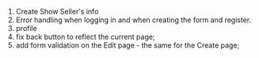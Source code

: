 1. Create Show Seller's info
2. Error handling when logging in and when creating the form and register.
3. profile
4. fix back button to reflect the current page;
5. add form validation on the Edit page - the same for the Create page;